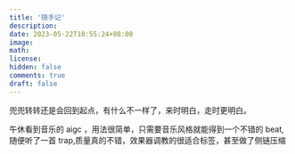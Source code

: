 ```yaml
---
title: '随手记'
description:
date: 2023-05-22T10:55:24+08:00
image:
math:
license:
hidden: false
comments: true
draft: false
---
```


兜兜转转还是会回到起点，有什么不一样了，来时明白，走时更明白。

午休看到音乐的 aigc ，用法很简单，只需要音乐风格就能得到一个不错的 beat,随便听了一首 trap,质量真的不错，效果器调教的很适合标签，甚至做了侧链压缩
